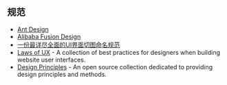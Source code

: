 ## 规范

- [Ant Design](https://ant.design/index-cn)
- [Alibaba Fusion Design](https://fusion.design/)
- [一份最详尽全面的UI界面切图命名规范](https://www.ui.cn/detail/223758.html)
- [Laws of UX](https://lawsofux.com/?ref=usniemvuilaptrinh) - A collection of best practices for designers when building website user interfaces.
- [Design Principles](https://principles.design/?ref=usniemvuilaptrinh) - An open source collection dedicated to providing design principles and methods.

